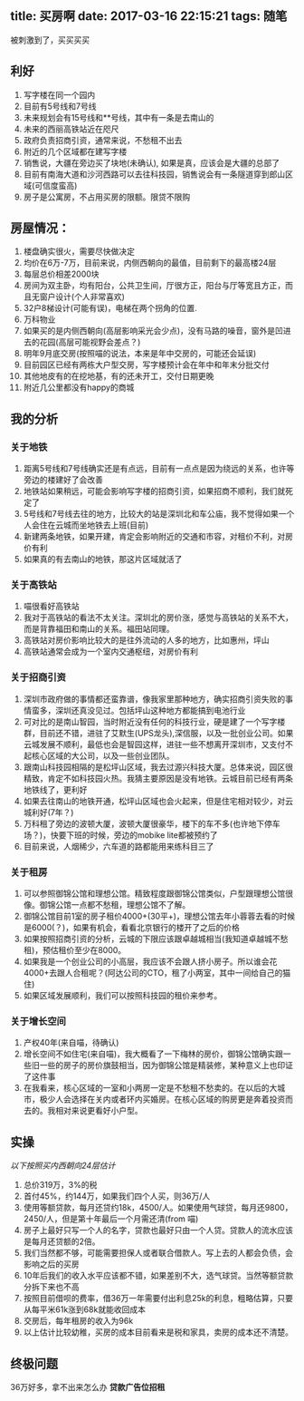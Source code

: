 title: 买房啊
date: 2017-03-16 22:15:21
tags: 随笔
---

被刺激到了，买买买买<!--more-->

## 利好
1. 写字楼在同一个园内
2. 目前有5号线和7号线
3. 未来规划会有15号线和**号线，其中有一条是去南山的
4. 未来的西丽高铁站近在咫尺
5. 政府负责招商引资，通常来说，不愁租不出去
6. 附近的几个区域都在建写字楼
7. 销售说，大疆在旁边买了块地(未确认), 如果是真，应该会是大疆的总部了
8. 目前有南海大道和沙河西路可以去往科技园，销售说会有一条隧道穿到郎山区域(可信度蛮高)
9. 房子是公寓房，不占用买房的限额。限贷不限购

## 房屋情况：
1. 楼盘确实很火，需要尽快做决定
2. 均价在6万-7万，目前来说，内侧西朝向的最值，目前剩下的最高楼24层
3. 每层总价相差2000块
4. 房间为双主卧，均有阳台，公共卫生间，厅很方正，阳台与厅等宽且方正，而且无窗户设计(个人非常喜欢)
5. 32户8梯设计(可能有误)，电梯在两个拐角的位置.
6. 万科物业
7. 如果买的是内侧西朝向(高层影响采光会少点)，没有马路的噪音，窗外是凹进去的花园(高层可能视野会差点？)
8. 明年9月底交房(按照喵的说法，本来是年中交房的，可能还会延误)
9. 目前园区已经有两栋大户型交房，写字楼预计会在年中和年末分批交付
10. 其他地皮有的在挖地基，有的还未开工，交付日期更晚
11. 附近几公里都没有happy的商城

## 我的分析
### 关于地铁
1. 距离5号线和7号线确实还是有点远，目前有一点点是因为绕远的关系，也许等旁边的楼建好了会改善
2. 地铁站如果稍远，可能会影响写字楼的招商引资，如果招商不顺利，我们就死定了
3. 5号线和7号线去往的地方，比较大的站是深圳北和车公庙，我不觉得如果一个人会住在云城而坐地铁去上班(目前)
4. 新建两条地铁，如果开建，肯定会影响附近的交通和市容，对租价不利，对房价有利
5. 如果真的有去南山的地铁，那这片区域就活了

### 关于高铁站
1. 喵很看好高铁站
2. 我对于高铁站的看法不太关注。深圳北的房价涨，感觉与高铁站的关系不大，而是背靠福田和南山的关系。福田站同理。
3. 高铁站对房价影响比较大的是往外流动的人多的地方，比如惠州，坪山
4. 高铁站通常会成为一个室内交通枢纽，对房价有利

### 关于招商引资
1. 深圳市政府做的事情都还蛮靠谱，像我家里那种地方，确实招商引资失败的事情蛮多，深圳还真没见过。包括坪山这种地方都能搞到电池行业
2. 可对比的是南山智园，当时附近没有任何的科技行业，硬是建了一个写字楼群，目前还不错，进驻了艾默生(UPS龙头),深信服，以及一批创业公司。如果云城发展不顺利，最低也会是智园这样，进驻一些不想离开深圳市，又支付不起核心区域的大公司，以及一些创业团队。
3. 跟南山科技园相隔的是松坪山区域，我去过源兴科技大厦。总体来说，园区很精致，肯定不如科技园火热。我猜主要原因是没有地铁。云城目前已经有两条地铁线了，更利好
4. 如果去往南山的地铁开通，松坪山区域也会火起来，但是住宅相对较少，对云城利好(7年？)
5. 万科租了旁边的波顿大厦，波顿大厦很豪华，楼下的车不多(也许地下停车场？)，快要下班的时候，旁边的mobike lite都被预约了
6. 目前来说，人烟稀少，六车道的路都能用来练科目三了

### 关于租房
1. 可以参照御锦公馆和理想公馆。精致程度跟御锦公馆类似，户型跟理想公馆很像。御锦公馆一点都不愁租，理想公馆不了解。
2. 御锦公馆目前1室的房子租价4000+(30平+)，理想公馆去年小蓉蓉去看的时候是6000(？)，如果有机会，看看北京银行的楼开了之后的价格
3. 如果按照招商引资的分析，云城的下限应该跟卓越城相当(我知道卓越城不愁租)，预估租价至少在8000。
4. 如果我是一个创业公司的小高层，我应该不会跟人挤小房子。所以谁会花4000+去跟人合租呢？(阿达公司的CTO，租了小两室，其中一间给自己的猫住)
5. 如果区域发展顺利，我们可以按照科技园的租价来参考。

### 关于增长空间
1. 产权40年(来自喵，待确认)
2. 增长空间不如住宅(来自喵)，我大概看了一下梅林的房价，御锦公馆确实跟一些旧一些的房子的房价旗鼓相当，因为御锦公馆是精装修，某种意义上也印证了这件事
3. 在我看来，核心区域的一室和小两房一定是不愁租不愁卖的。在以后的大城市，极少人会选择在关内或者环内买婚房。在核心区域的购房更是奔着投资而去的。我相对来说更看好小户型。

## 实操
*以下按照买内西朝向24层估计*
1. 总价319万，3%的税
2. 首付45%，约144万，如果我们四个人买，则36万/人
3. 使用等额贷款，每月还贷约18k，4500/人。如果使用气球贷，每月还9800，2450/人，但是第十年最后一个月需还清(from 喵)
4. 房子上最好只写一个人的名字，贷款也最好只由一个人贷。贷款人的流水应该是每月还贷额的2倍。
5. 我们当然都不够，可能需要担保人或者联合借款人。写上去的人都会负债，会影响之后的买房
6. 10年后我们的收入水平应该都不错，如果差别不大，选气球贷。当然等额贷款分拆下来也不高
7. 按照目前借呗的费率，借36万一年需要付出利息25k的利息，粗略估算，只要从每平米61k涨到68k就能收回成本
8. 交房后，每年租房的收入为96k
9. 以上估计比较幼稚，买房的成本目前看来是税和家具，卖房的成本还不清楚。

## 终极问题
36万好多，拿不出来怎么办
**贷款广告位招租**
